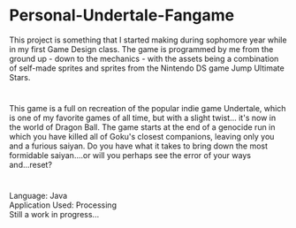# Personal-Undertale-Fangame
This project is something that I started making during sophomore year while in my first Game Design class.
The game is programmed by me from the ground up - down to the mechanics - with the assets being a combination of 
self-made sprites and sprites from the Nintendo DS game Jump Ultimate Stars.
#
This game is a full on recreation of the popular indie game Undertale, which is one of my favorite games of all time, but with a slight twist...
it's now in the world of Dragon Ball.
The game starts at the end of a genocide run in which you have killed all of Goku's closest companions, leaving only you and a furious saiyan.
Do you have what it takes to bring down the most formidable saiyan....or will you perhaps see the error of your ways and...reset?
#
Language: Java  
Application Used: Processing  
Still a work in progress...
